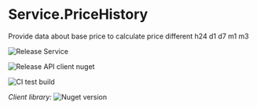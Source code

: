 # Service.PriceHistory

Provide data about base price to calculate price different h24 d1 d7 m1 m3

![Release Service](https://github.com/MyJetWallet/Service.PriceHistory/workflows/Release%20Service/badge.svg)

![Release API client nuget](https://github.com/MyJetWallet/Service.PriceHistory/workflows/Release%20API%20client%20nuget/badge.svg)

![CI test build](https://github.com/MyJetWallet/Service.PriceHistory/workflows/CI%20test%20build/badge.svg)

*Client library:* ![Nuget version](https://img.shields.io/nuget/v/MyJetWallet.Service.PriceHistory.Client?label=MyJetWallet.Service.PriceHistory.Client&style=social)

